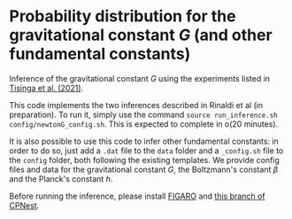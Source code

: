 # Probability distribution for the gravitational constant $G$ (and other fundamental constants)
Inference of the gravitational constant $G$ using the experiments listed in [Tisinga et al. (2021)](https://journals.aps.org/rmp/abstract/10.1103/RevModPhys.93.025010).

This code implements the two inferences described in Rinaldi et al (in preparation). To run it, simply use the command `source run_inference.sh config/newtonG_config.sh`. This is expected to complete in o(20 minutes).

It is also possible to use this code to infer other fundamental constants: in order to do so, just add a `.dat` file to the `data` folder and a `_config.sh` file to the `config` folder, both following the existing templates. We provide config files and data for the gravitational constant $G$, the Boltzmann's constant $\beta$ and the Planck's constant $h$.

Before running the inference, please install [FIGARO](https://github.com/sterinaldi/figaro) and [this branch of CPNest](https://github.com/johnveitch/cpnest/tree/massively_parallel).
